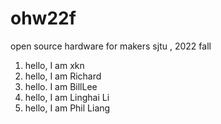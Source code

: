 # ohw22f
open source hardware for makers  sjtu , 2022 fall

1. hello, I am xkn
2. hello, I am Richard
3. hello. I am BillLee
4. hello, I am Linghai Li
5. hello, I am Phil Liang
